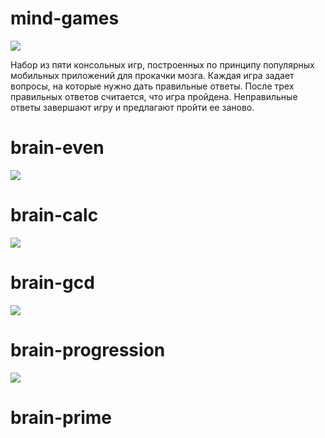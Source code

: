 # mind-games
<a href="https://codeclimate.com/github/Zaven477/mind-games/maintainability"><img src="https://api.codeclimate.com/v1/badges/1fd1680e3a60a6134dc0/maintainability" /></a>

Набор из пяти консольных игр, построенных по принципу популярных мобильных приложений для прокачки мозга. Каждая игра задает вопросы, на которые нужно дать правильные ответы. После трех правильных ответов считается, что игра пройдена. Неправильные ответы завершают игру и предлагают пройти ее заново.

# brain-even
<a href="https://asciinema.org/a/sI2fPxdMZYQU8elxJoKOtHr19" target="_blank"><img src="https://asciinema.org/a/sI2fPxdMZYQU8elxJoKOtHr19.svg" /></a>
# brain-calc
<a href="https://asciinema.org/a/UmgiK3DfV2UiPrZz5k9ddIg2r" target="_blank"><img src="https://asciinema.org/a/UmgiK3DfV2UiPrZz5k9ddIg2r.svg" /></a>
# brain-gcd
<a href="https://asciinema.org/a/A8EA5ivxw9gxa9W9Nutxegimg" target="_blank"><img src="https://asciinema.org/a/A8EA5ivxw9gxa9W9Nutxegimg.svg" /></a>
# brain-progression
<a href="https://asciinema.org/a/1uZv9kYzQj34JuyeVlbWZpto0" target="_blank"><img src="https://asciinema.org/a/1uZv9kYzQj34JuyeVlbWZpto0.svg" /></a>
# brain-prime

